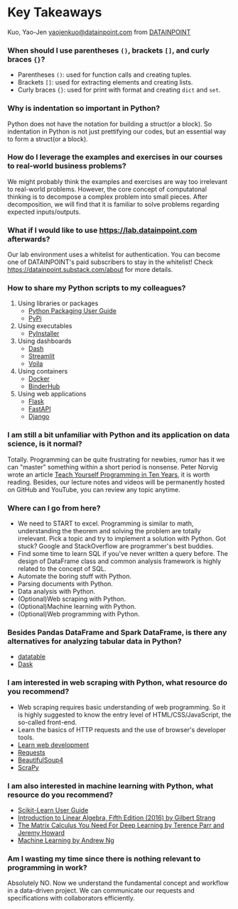 # Key Takeaways

Kuo, Yao-Jen <yaojenkuo@datainpoint.com> from [DATAINPOINT](https://www.datainpoint.com/)

### When should I use parentheses `()`, brackets `[]`, and curly braces `{}`?

- Parentheses `()`: used for function calls and creating tuples.
- Brackets `[]`: used for extracting elements and creating lists.
- Curly braces `{}`: used for print with format and creating `dict` and `set`.

### Why is indentation so important in Python?

Python does not have the notation for building a struct(or a block). So indentation in Python is not just prettifying our codes, but an essential way to form a struct(or a block).

### How do I leverage the examples and exercises in our courses to real-world business problems?

We might probably think the examples and exercises are way too irrelevant to real-world problems. However, the core concept of computatonal thinking is to decompose a complex problem into small pieces. After decomposition, we will find that it is familiar to solve problems regarding expected inputs/outputs.

### What if I would like to use <https://lab.datainpoint.com> afterwards?

Our lab environment uses a whitelist for authentication. You can become one of DATAINPOINT's paid subscribers to stay in the whitelist! Check <https://datainpoint.substack.com/about> for more details.

### How to share my Python scripts to my colleagues?

1. Using libraries or packages
    - [Python Packaging User Guide](https://packaging.python.org/)
    - [PyPi](https://pypi.org/)
2. Using executables
    - [PyInstaller](https://www.pyinstaller.org/)
3. Using dashboards
    - [Dash](https://plotly.com/dash/)
    - [Streamlit](https://www.streamlit.io/)
    - [Voila](https://github.com/voila-dashboards/voila)
4. Using containers
    - [Docker](https://www.docker.com/)
    - [BinderHub](https://mybinder.org/)
5. Using web applications
    - [Flask](https://flask.palletsprojects.com/en/1.1.x/)
    - [FastAPI](https://fastapi.tiangolo.com/)
    - [Django](https://www.djangoproject.com/)

### I am still a bit unfamiliar with Python and its application on data science, is it normal?

Totally. Programming can be quite frustrating for newbies, rumor has it we can "master" something within a short period is nonsense. Peter Norvig wrote an article [Teach Yourself Programming in Ten Years](https://norvig.com/21-days.html), it is worth reading. Besides, our lecture notes and videos will be permanently hosted on GitHub and YouTube, you can review any topic anytime.

### Where can I go from here?

- We need to START to excel. Programming is similar to math, understanding the theorem and solving the problem are totally irrelevant. Pick a topic and try to implement a solution with Python. Got stuck? Google and StackOverflow are programmer's best buddies.
- Find some time to learn SQL if you've never written a query before. The design of DataFrame class and common analysis framework is highly related to the concept of SQL.
- Automate the boring stuff with Python.
- Parsing documents with Python.
- Data analysis with Python.
- (Optional)Web scraping with Python.
- (Optional)Machine learning with Python.
- (Optional)Web programming with Python.

### Besides Pandas DataFrame and Spark DataFrame, is there any alternatives for analyzing tabular data in Python?

- [datatable](https://datatable.readthedocs.io/en/latest/)
- [Dask](https://dask.org/)

### I am interested in web scraping with Python, what resource do you recommend?

- Web scraping requires basic understanding of web programming. So it is highly suggested to know the entry level of HTML/CSS/JavaScript, the so-called front-end.
- Learn the basics of HTTP requests and the use of browser's developer tools.
- [Learn web development](https://developer.mozilla.org/en-US/docs/Learn)
- [Requests](https://requests.readthedocs.io/en/master/)
- [BeautifulSoup4](https://www.crummy.com/software/BeautifulSoup/doc)
- [ScraPy](https://scrapy.org/)

### I am also interested in machine learning with Python, what resource do you recommend?

- [Scikit-Learn User Guide](https://scikit-learn.org/stable/user_guide.html)
- [Introduction to Linear Algebra, Fifth Edition (2016) by Gilbert Strang](https://math.mit.edu/~gs/linearalgebra/)
- [The Matrix Calculus You Need For Deep Learning by Terence Parr and Jeremy Howard](https://explained.ai/matrix-calculus/)
- [Machine Learning by Andrew Ng](https://www.coursera.org/learn/machine-learning)

### Am I wasting my time since there is nothing relevant to programming in work?

Absolutely NO. Now we understand the fundamental concept and workflow in a data-driven project. We can communicate our requests and specifications with collaborators efficiently.